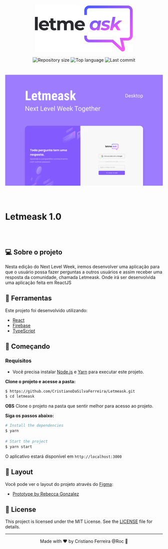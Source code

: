 <p align="center">
  <img alt="Letmeask" src=".github/assets/logo.svg">
</p>

<p align="center">
  <img alt="Repository size" src="https://img.shields.io/github/repo-size/RuyArmando/letmeask">
  <img alt="Top language" src="https://img.shields.io/github/languages/top/RuyArmando/letmeask">
  <img alt="Last commit" src="https://img.shields.io/github/last-commit/RuyArmando/letmeask">
</p>

<h1 align="center">
    <img alt="Letmeask" title="Letmeask" src=".github/assets/cover.svg" />
</h1>

<br>

# Letmeask 1.0
<br>
<br>

## 💻 Sobre o projeto

Nesta edição do Next Level Week, iremos desenvolver uma aplicação para que o usuário possa fazer perguntas a outros usuários e assim receber uma resposta da comunidade, chamada Letmeask.
Onde irá ser desenvolvida uma aplicação feita em ReactJS

## 🧪 Ferramentas

Este projeto foi desenvolvido utilizando:

- [React](https://reactjs.org)
- [Firebase](https://firebase.google.com/)
- [TypeScript](https://www.typescriptlang.org/)

## 🚀 Começando

### Requisitos

- Você precisa instalar [Node.js](https://nodejs.org/en/download/) e [Yarn](https://yarnpkg.com/) para executar este projeto.

**Clone o projeto e acesse a pasta:**

```bash
$ https://github.com/CristianoDaSilvaFerreira/Letmeask.git
$ cd letmeask
```
**OBS** Clone o projeto na pasta que sentir melhor para acesso ao projeto.

**Siga os passos abaixo:**
```bash
# Install the dependencies
$ yarn

# Start the project
$ yarn start
```
O aplicativo estará disponível em `http://localhost:3000`

## 🎨 Layout

Você pode ver o layout do projeto através do [Figma](http://figma.com/):

- [Prototype by Rebecca Gonzalez](https://www.figma.com/file/rgNLDQE5dlwJriJTB8tn11/Letmeask) 

## 📝 License

This project is licensed under the MIT License. See the [LICENSE](LICENSE) file for details.


---

<p align="center">Made with ❤️ by Cristiano Ferreira @Roc 👋</p>
